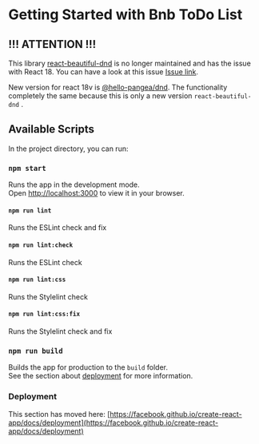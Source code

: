 # Getting Started with Bnb ToDo List

## !!! ATTENTION !!!
This library [react-beautiful-dnd](https://github.com/atlassian/react-beautiful-dnd) is no longer maintained and has the issue with React 18.
You can have a look at this issue [Issue link](https://github.com/atlassian/react-beautiful-dnd/issues/2400).

New version for react 18v is [@hello-pangea/dnd](https://github.com/hello-pangea/dnd).
The functionality completely the same because this is only a new version `react-beautiful-dnd` .

## Available Scripts

In the project directory, you can run:

### `npm start`

Runs the app in the development mode.\
Open [http://localhost:3000](http://localhost:3000) to view it in your browser.

#### `npm run lint`

Runs the ESLint check and fix

#### `npm run lint:check`

Runs the ESLint check

#### `npm run lint:css`

Runs the Stylelint check

#### `npm run lint:css:fix`

Runs the Stylelint check and fix

### `npm run build`

Builds the app for production to the `build` folder.\
See the section about [deployment](https://facebook.github.io/create-react-app/docs/deployment) for more information.

### Deployment

This section has moved here: [https://facebook.github.io/create-react-app/docs/deployment](https://facebook.github.io/create-react-app/docs/deployment)
